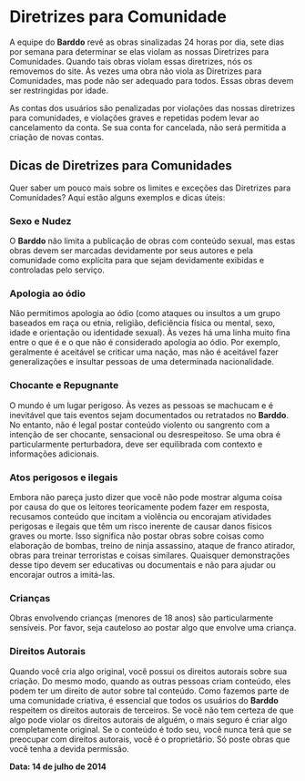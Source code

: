 # Diretrizes para Comunidade
A equipe do **Barddo** revê as obras sinalizadas 24 horas por dia, sete dias por semana para determinar se elas violam as nossas Diretrizes para Comunidades. Quando tais obras violam essas diretrizes, nós os removemos do site. Às vezes uma obra não viola as Diretrizes para Comunidades, mas pode não ser adequado para todos. Essas obras devem ser restringidas por idade.

As contas dos usuários são penalizadas por violações das nossas diretrizes para comunidades, e violações graves e repetidas podem levar ao cancelamento da conta. Se sua conta for cancelada, não será permitida a criação de novas contas.
## Dicas de Diretrizes para Comunidades
Quer saber um pouco mais sobre os limites e exceções das Diretrizes para Comunidades? Aqui estão alguns exemplos e dicas úteis:
### Sexo e Nudez
O **Barddo** não limita a publicação de obras com conteúdo sexual, mas estas obras devem ser marcadas devidamente por seus autores e pela comunidade como explícita para que sejam devidamente exibidas e controladas pelo serviço.
### Apologia ao ódio
Não permitimos apologia ao ódio (como ataques ou insultos a um grupo baseados em raça ou etnia, religião, deficiência física ou mental, sexo, idade e orientação ou identidade sexual). Às vezes há uma linha muito fina entre o que é e o que não é considerado apologia ao ódio. Por exemplo, geralmente é aceitável se criticar uma nação, mas não é aceitável fazer generalizações e insultar pessoas de uma determinada nacionalidade.
### Chocante e Repugnante
O mundo é um lugar perigoso. Às vezes as pessoas se machucam e é inevitável que tais eventos sejam documentados ou retratados no **Barddo**. No entanto, não é legal postar conteúdo violento ou sangrento com a intenção de ser chocante, sensacional ou desrespeitoso. Se uma obra é particularmente perturbadora, deve ser equilibrada com contexto e informações adicionais.
### Atos perigosos e ilegais
Embora não pareça justo dizer que você não pode mostrar alguma coisa por causa do que os leitores teoricamente podem fazer em resposta, recusamos conteúdo que incitam a violência ou encorajam atividades perigosas e ilegais que têm um risco inerente de causar danos físicos graves ou morte. Isso significa não postar obras sobre coisas como elaboração de bombas, treino de ninja assassino, ataque de franco atirador, obras para treinar terroristas e coisas similares. Quaisquer demonstrações desse tipo devem ser educativas ou documentais e não para ajudar ou encorajar outros a imitá-las.
### Crianças
Obras envolvendo crianças (menores de 18 anos) são particularmente sensíveis. Por favor, seja cauteloso ao postar algo que envolve uma criança.
### Direitos Autorais
Quando você cria algo original, você possui os direitos autorais sobre sua criação. Do mesmo modo, quando as outras pessoas criam conteúdo, eles podem ter um direito de autor sobre tal conteúdo. Como fazemos parte de uma comunidade criativa, é essencial que todos os usuários do **Barddo** respeitem os direitos autorais de terceiros. Se você não tem certeza de que algo pode violar os direitos autorais de alguém, o mais seguro é criar algo completamente original. Se o conteúdo é todo seu, você nunca terá que se preocupar com direitos autorais, você é o proprietário. Só poste obras que você tenha a devida permissão.

**Data: 14 de julho de 2014**